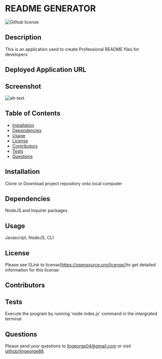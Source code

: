 # README GENERATOR
![Github license](https://img.shields.io/badge/license--blue.svg)
## Description
This is an application used to create Professional README files for developers
## Deployed Application URL

## Screenshot
![alt-text]()
## Table of Contents
* [Installation](https://github.com/lingeorge88/README_generator_npm/tree/main/Develop/newFile#installation)
* [Dependencies](https://github.com/lingeorge88/README_generator_npm/tree/main/Develop/newFile#dependencies)
* [Usage](https://github.com/lingeorge88/README_generator_npm/tree/main/Develop/newFile#usage)
* [License](https://github.com/lingeorge88/README_generator_npm/tree/main/Develop/newFile#lic)
* [Contributors](https://github.com//README_generator_npm/tree/main/Develop/newFile#contributors)
* [Tests](https://github.com/lingeorge88/README_generator_npm/tree/main/Develop/newFile#tests)
* [Questions](https://github.com/undefined/README_generator_npm/tree/main/Develop/newFile#questions)
## Installation
Clone or Download project repository onto local computer
## Dependencies
NodeJS and Inquirer packages
## Usage
Javascript, NodeJS, CLI
## License
Please see ![Link to license]https://opensource.org/license/)to get detailed information for this license

## Contributors

## Tests
Execute the program by running 'node index.js' command in the intergrated terminal
## Questions
Please send your questions to lingeorge04@gmail.com or visit [github/lingeorge88](https://github.com/lingeorge88).
